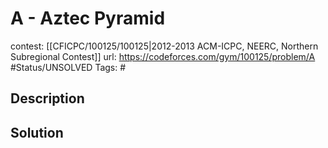 # A - Aztec Pyramid

contest: [[CFICPC/100125/100125|2012-2013 ACM-ICPC, NEERC, Northern Subregional Contest]]
url: https://codeforces.com/gym/100125/problem/A
#Status/UNSOLVED
Tags: #

## Description

## Solution

